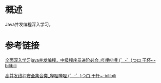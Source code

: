 # 概述

Java并发编程深入学习。

# 参考链接

[全面深入学习java并发编程，中级程序员进阶必会_哔哩哔哩 (゜-゜)つロ 干杯~-bilibili](https://www.bilibili.com/video/av81461839)

[高并发线程安全集合类_哔哩哔哩 (゜-゜)つロ 干杯~-bilibili](https://www.bilibili.com/video/av91057847)
